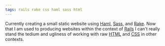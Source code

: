 ```yaml
---
tags: rails rake css haml sass html
---
```


Currently creating a small static website using [Haml](/wiki/Haml), [Sass](/wiki/Sass), and [Rake](/wiki/Rake). Now that I am used to producing websites within the context of [Rails](/wiki/Rails) I can't really stand the tedium and ugliness of working with raw [HTML](/wiki/HTML) and [CSS](/wiki/CSS) in other contexts.
